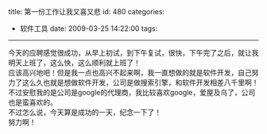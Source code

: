 title: 第一份工作让我又喜又悲
id: 480
categories:
  - 软件工具
date: 2009-03-25 14:22:00
tags:
---

今天的应聘感觉很成功，从早上初试，到下午复试，很快，下午完了之后，就让我明天上班了，这么快，这么顺利就上班了！
</br>应该高兴地吧！但是我一点也高兴不起来啊，我一直想做的就是软件开发，自己努力了这么久也就是想做软件开发，公司是做搜索引擎，和软件开发相差八千里啊！
</br>不过安慰我的是公司是google的代理商，我比较喜欢google，爱屋及乌了，公司也是蛮喜欢的。
</br>不过怎么说，今天算是成功的一天，纪念一下了！
</br>努力啊！